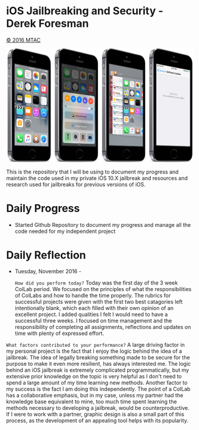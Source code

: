# iOS Jailbreaking and Security - Derek Foresman 

[© 2016 MTAC](https://twitter.com/mtac8 "MTAC Twitter")

![Preview](Preview.png)

This is the repository that I will be using to document my progress and maintain the code used in my private iOS 10.X jailbreak and resources and research used for jailbreaks for previous versions of iOS.

# Daily Progress

* Started Github Repository to document my progress and manage all the code needed for my independent project

# Daily Reflection

* Tuesday, November 2016 - 
  
  ```How did you perform today?``` Today was the first day of the 3 week ColLab period. We focused on the principles of what the responsibilities of ColLabs and how to handle the time properly. The rubrics for successful projects were given with the first two best catagories left intentionally blank, which each filled with their own opinion of an excellent project. I added qualities I felt I would need to have a successful three weeks. I focused on time management and the responsibility of completing all assignments, reflections and updates on time with plenty of expressed effort.
  
 ```What factors contributed to your performance?``` A large driving factor in my personal project is the fact that I enjoy the logic behind the idea of a jailbreak. The idea of legally breaking something made to be secure for the purpose to make it even more resilient, has always interested me. The logic behind an iOS jailbreak is extremely complicated programmatically, but my extensive prior knowledge on the topic is very helpful as I don't need to spend a large amount of my time learning new methods. Another factor to my success is the fact I am doing this independently. The point of a ColLab has a collaborative emphasis, but in my case, unless my partner had the knowledge base equivalent to mine, too much time spent learning the methods necessary to developing a jailbreak, would be counterproductive. If I were to work with a partner, graphic design is also a small part of this process, as the development of an appealing tool helps with its popularity.
 
 

